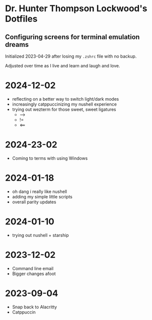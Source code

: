 # Dr. Hunter Thompson Lockwood's Dotfiles
## Configuring screens for terminal emulation dreams

Initialized 2023-04-29 after losing my `.zshrc` file with no backup.

Adjusted over time as I live and learn and laugh and love.

# 2024-12-02
- reflecting on a better way to switch light/dark modes
- increasingly catppuccinizing my nushell experience
- trying out wezterm for those sweet, sweet ligatures
    - --> 
    - != 
    - <==

# 2024-23-02
- Coming to terms with using Windows

# 2024-01-18
- oh dang i really like nushell
- adding my simple little scripts
- overall parity updates

# 2024-01-10
- trying out nushell + starship

# 2023-12-02
- Command line email
- Bigger changes afoot

# 2023-09-04
- Snap back to Alacritty
- Catppuccin
